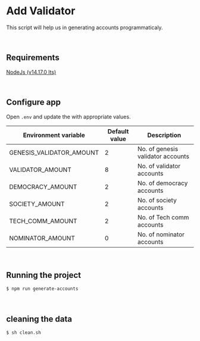 # Add Validator

This script will help us in generating accounts programmaticaly. 

<br />

## Requirements
[NodeJs (v14.17.0 lts)](https://nodejs.org/en/download/ "NodeJs (v14.17.0 lts)")

<br />

## Configure app
Open `.env` and update the with appropriate values.

|  Environment variable | Default value  | Description   |
| ------------ | ------------ | ------------ |
| GENESIS_VALIDATOR_AMOUNT | 2 | No. of genesis validator accounts |
| VALIDATOR_AMOUNT | 8 | No. of validator accounts|
| DEMOCRACY_AMOUNT  | 2 | No. of democracy accounts|
| SOCIETY_AMOUNT | 2 | No. of society accounts |
| TECH_COMM_AMOUNT  | 2  | No. of Tech comm accounts |
| NOMINATOR_AMOUNT  | 0  | No. of nominator accounts |

<br />

## Running the project

```bash
$ npm run generate-accounts
```

<br />

## cleaning the data

```bash
$ sh clean.sh
```